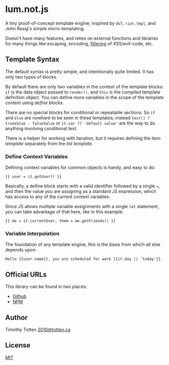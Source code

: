 # lum.not.js

A tiny proof-of-concept template engine; inspired by `doT`, `riot.tmpl`, 
and John Resig's simple micro-templating.

Doesn't have many features, and relies on external functions and libraries
for many things like escaping, encoding, [filtering] of XSS/evil-code, etc.

## Template Syntax

The default syntax is pretty simple, and intentionally quite limited.
It has only two types of blocks. 

By default there are only two variables in the context of the template
blocks: `it` is the data object passed to `render()`, and `this` is the
compiled template definition object. You can define more variables in
the scope of the template context using _define blocks_.

There are no special blocks for conditional or repeatable sections.
So `if` and `else` are nowhere to be seen in these templates; instead
`test() ? trueValue : falseValue` or `it.var ?? 'default value'` are
the way to do anything involving conditional text. 

There is a helper for working with iteration, but it requires defining
the _item template_ separately from the _list template_.

### Define Context Variables

Defining context variables for common objects is handy, and easy to do:

```
{{ user = it.getUser() }}
```

Basically, a define block starts with a valid identifier followed 
by a single `=`, and then the value you are assigning as a standard
JS expression, which has access to any of the current context variables.

Since JS allows multiple variable assignments with a single `let` statement,
you can take advantage of that here, like in this example:

```
{{ me = it.currentUser, them = me.getFriends() }}
```

### Variable Interpolation

The foundation of any template engine, this is the basis from which all
else depends upon:

```
Hello {{user.name}}, you are scheduled for work {{it.day || 'today'}}.
```

## Official URLs

This library can be found in two places:

 * [Github](https://github.com/supernovus/lum.not.js)
 * [NPM](https://www.npmjs.com/package/@lumjs/not)

## Author

Timothy Totten <2010@totten.ca>

## License

[MIT](https://spdx.org/licenses/MIT.html)

[filtering]: https://github.com/cure53/DOMPurify
